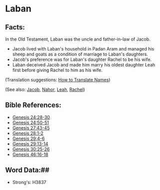# Laban #

## Facts: ##

In the Old Testament, Laban was the uncle and father-in-law of Jacob. 

* Jacob lived with Laban's household in Padan Aram and managed his sheep and goats as a condition of marriage to Laban's daughters.
* Jacob's preference was for Laban's daughter Rachel to be his wife.
* Laban deceived Jacob and made him marry his oldest daughter Leah first before giving Rachel to him as his wife.

(Translation suggestions: [How to Translate Names](rc://en/ta/man/translate/translate-names))

(See also: [Jacob](jacob.md), [Nahor](nahor.md), [Leah](leah.md), [Rachel](rachel.md))

## Bible References: ##

* [Genesis 24:28-30](rc://en/tn/help/gen/24/28)
* [Genesis 24:50-51](rc://en/tn/help/gen/24/50)
* [Genesis 27:43-45](rc://en/tn/help/gen/27/43)
* [Genesis 28:1-2](rc://en/tn/help/gen/28/01)
* [Genesis 29:4-6](rc://en/tn/help/gen/29/04)
* [Genesis 29:13-14](rc://en/tn/help/gen/29/13)
* [Genesis 30:25-26](rc://en/tn/help/gen/30/25)
* [Genesis 46:16-18](rc://en/tn/help/gen/46/16)

## Word Data:##

* Strong's: H3837
